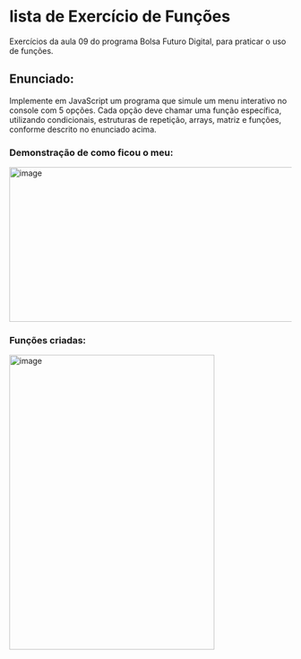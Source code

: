 # lista de Exercício de Funções
Exercícios  da aula 09  do programa Bolsa Futuro Digital, para praticar o uso de funções.

## Enunciado:
Implemente em JavaScript um programa que simule um menu
interativo no console com 5 opções. Cada opção deve chamar
uma função específica, utilizando condicionais, estruturas de
repetição, arrays, matriz e funções, conforme descrito no
enunciado acima.

### Demonstração de como ficou o meu:
<img width="677" height="276" alt="image" src="https://github.com/user-attachments/assets/d9104821-0d32-40e2-8a5a-ead4566aba7f" />

### Funções criadas:
<img width="366" height="526" alt="image" src="https://github.com/user-attachments/assets/45c21dd0-2c61-41cf-a312-528e5b231f1b" />
